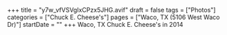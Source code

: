 +++
title = "y7w_vfVSVgIxCPzx5JHG.avif"
draft = false
tags = ["Photos"]
categories = ["Chuck E. Cheese's"]
pages = ["Waco, TX (5106 West Waco Dr)"]
startDate = ""
+++
Waco, TX Chuck E. Cheese's in 2014
